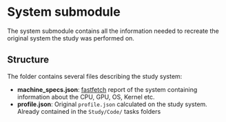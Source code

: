 # System submodule

The system submodule contains all the information needed to recreate the original system the study was performed on.

## Structure

The folder contains several files describing the study system:

- **machine_specs.json**: [fastfetch](https://github.com/fastfetch-cli/fastfetch) report of the system containing information about the CPU, GPU, OS, Kernel etc.
- **profile.json**: Original `profile.json` calculated on the study system. Already contained in the `Study/Code/` tasks folders